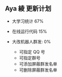 ## Aya 綾 更新计划

* 大学习统计 67%

* 在线运行代码 15%

* 大改机器人群发: 0%
    * 可指定 QQ 号
    * 可指定群号
    * 可添加屏蔽群发名单
    * 可删除屏蔽群发名单
